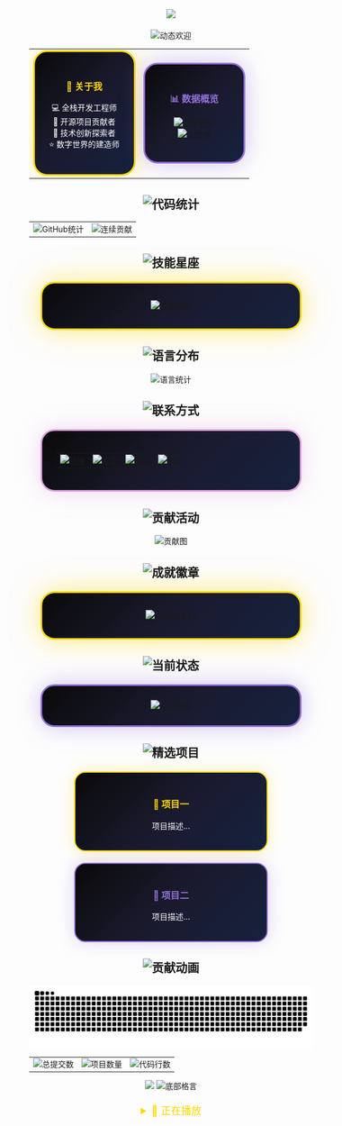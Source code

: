 <!-- 星空动态头部横幅 -->
<div align="center">
  <img src="https://capsule-render.vercel.app/api?type=waving&color=gradient&customColorList=0,2,2,5,30&height=320&section=header&text=RIYI%20STAR&fontSize=100&fontColor=FFD700&animation=fadeIn&fontAlignY=38&desc=✨%20数字宇宙的探索者%20✨&descAlignY=65&descSize=22" />
</div>

<!-- 动态分割线 -->
<img src="https://user-images.githubusercontent.com/73097560/115834477-dbab4500-a447-11eb-908a-139a6edaec5c.gif" width="100%" height="4" />

<!-- 浮动欢迎卡片 -->
<div align="center">
  <img src="https://readme-typing-svg.herokuapp.com?font=Orbitron&size=38&duration=3000&pause=1000&color=FFD700&center=true&vCenter=true&multiline=true&width=900&height=140&lines=欢迎来到我的数字星空;🌟+在这里，代码与创意相遇+🌟;✨+构建明天的解决方案+✨" alt="动态欢迎" />
</div>

<!-- 个人简介悬浮卡片 -->
<div align="center">
  <table>
    <tr>
      <td width="50%">
        <div style="background: linear-gradient(135deg, #0a0a0a 0%, #1a1a2e 50%, #16213e 100%); border-radius: 25px; padding: 25px; border: 3px solid #FFD700; box-shadow: 0 0 40px rgba(255, 215, 0, 0.4);">
          <h3 align="center" style="color: #FFD700;">🚀 关于我</h3>
          <p align="center" style="color: #FFFFFF;">
            💻 全栈开发工程师<br/>
            🌟 开源项目贡献者<br/>
            🎯 技术创新探索者<br/>
            ⭐ 数字世界的建造师
          </p>
        </div>
      </td>
      <td width="50%">
        <div style="background: linear-gradient(135deg, #0a0a0a 0%, #1a1a2e 50%, #16213e 100%); border-radius: 25px; padding: 25px; border: 3px solid #9370DB; box-shadow: 0 0 40px rgba(147, 112, 219, 0.4);">
          <h3 align="center" style="color: #9370DB;">📊 数据概览</h3>
          <p align="center">
            <img src="https://komarev.com/ghpvc/?username=RIYI-STAR&color=gold&style=for-the-badge&label=访客数量" alt="访客统计"/><br/>
            <img src="https://img.shields.io/github/followers/RIYI-STAR?color=9370DB&style=for-the-badge&label=关注者" alt="关注者"/>
          </p>
        </div>
      </td>
    </tr>
  </table>
</div>

<!-- GitHub统计卡片组 -->
<div align="center">
  <h2>
    <img src="https://readme-typing-svg.herokuapp.com?font=Orbitron&size=32&duration=2000&pause=500&color=FFD700&center=true&vCenter=true&width=350&lines=📈+代码统计" alt="代码统计" />
  </h2>
  
  <table>
    <tr>
      <td>
        <img src="https://github-readme-stats.vercel.app/api?username=RIYI-STAR&show_icons=true&count_private=true&theme=transparent&bg_color=00000000&title_color=FFD700&text_color=FFFFFF&icon_color=9370DB&border_color=FFD700&border_radius=20&custom_title=GitHub+统计" alt="GitHub统计" />
      </td>
      <td>
        <img src="https://github-readme-streak-stats.herokuapp.com/?user=RIYI-STAR&theme=transparent&background=00000000&stroke=FFD700&ring=FFD700&fire=9370DB&currStreakNum=FFFFFF&sideNums=FFFFFF&currStreakLabel=FFD700&sideLabels=FFD700&dates=FFFFFF&border=FFD700" alt="连续贡献" />
      </td>
    </tr>
  </table>
</div>

<!-- 技能星座图 -->
<div align="center">
  <h2>
    <img src="https://readme-typing-svg.herokuapp.com?font=Orbitron&size=32&duration=2000&pause=500&color=FFD700&center=true&vCenter=true&width=350&lines=🌌+技能星座" alt="技能星座" />
  </h2>
  
  <div style="background: linear-gradient(135deg, #0a0a0a 0%, #1a1a2e 50%, #16213e 100%); border-radius: 25px; padding: 30px; border: 3px solid #FFD700; box-shadow: 0 0 50px rgba(255, 215, 0, 0.5); margin: 20px;">
    <img src="https://skillicons.dev/icons?i=python,java,cpp,js,html,css,react,vue,nodejs,express,docker,git,vscode,linux,mysql,mongodb&theme=dark&perline=8" alt="技能图标" />
  </div>
</div>

<!-- 语言使用统计 -->
<div align="center">
  <h2>
    <img src="https://readme-typing-svg.herokuapp.com?font=Orbitron&size=32&duration=2000&pause=500&color=FFD700&center=true&vCenter=true&width=400&lines=💫+编程语言分布" alt="语言分布" />
  </h2>
  
  <img src="https://github-readme-stats.vercel.app/api/top-langs/?username=RIYI-STAR&layout=donut&theme=transparent&bg_color=00000000&title_color=FFD700&text_color=FFFFFF&border_color=FFD700&border_radius=20&custom_title=最常用语言" alt="语言统计" />
</div>

<!-- 联系方式卡片 -->
<div align="center">
  <h2>
    <img src="https://readme-typing-svg.herokuapp.com?font=Orbitron&size=32&duration=2000&pause=500&color=FFD700&center=true&vCenter=true&width=400&lines=🚀+联系方式" alt="联系方式" />
  </h2>
  
  <div style="background: linear-gradient(135deg, #0a0a0a 0%, #1a1a2e 50%, #16213e 100%); border-radius: 25px; padding: 25px; border: 3px solid #DDA0DD; box-shadow: 0 0 40px rgba(221, 160, 221, 0.4); margin: 20px;">
    <table>
      <tr>
        <td align="center">
          <a href="mailto:riyi@starbot.top">
            <img src="https://img.shields.io/badge/📧_邮箱-FFD700?style=for-the-badge&logo=gmail&logoColor=black&labelColor=000000" alt="邮箱" />
          </a>
        </td>
        <td align="center">
          <a href="https://starbot.top">
            <img src="https://img.shields.io/badge/🌐_官网-9370DB?style=for-the-badge&logo=firefox&logoColor=white&labelColor=000000" alt="官网" />
          </a>
        </td>
        <td align="center">
          <a href="https://blog-riyi.pages.dev">
            <img src="https://img.shields.io/badge/📝_博客-DDA0DD?style=for-the-badge&logo=hashnode&logoColor=white&labelColor=000000" alt="博客" />
          </a>
        </td>
        <td align="center">
          <a href="https://space.bilibili.com/541864556">
            <img src="https://img.shields.io/badge/📺_B站-FF69B4?style=for-the-badge&logo=bilibili&logoColor=white&labelColor=000000" alt="B站" />
          </a>
        </td>
      </tr>
    </table>
  </div>
</div>

<!-- 贡献活动图 -->
<div align="center">
  <h2>
    <img src="https://readme-typing-svg.herokuapp.com?font=Orbitron&size=32&duration=2000&pause=500&color=FFD700&center=true&vCenter=true&width=450&lines=🌠+贡献活动星图" alt="贡献活动" />
  </h2>
  
  <img src="https://github-readme-activity-graph.vercel.app/graph?username=RIYI-STAR&bg_color=000000&color=FFD700&line=9370DB&point=FFFFFF&area=true&hide_border=false&border_color=FFD700&radius=20&title_color=FFD700&custom_title=代码贡献活动图" alt="贡献图" />
</div>

<!-- 成就徽章展示 -->
<div align="center">
  <h2>
    <img src="https://readme-typing-svg.herokuapp.com?font=Orbitron&size=32&duration=2000&pause=500&color=FFD700&center=true&vCenter=true&width=350&lines=🏆+成就徽章" alt="成就徽章" />
  </h2>
  
  <div style="background: linear-gradient(135deg, #0a0a0a 0%, #1a1a2e 50%, #16213e 100%); border-radius: 25px; padding: 30px; border: 3px solid #FFD700; box-shadow: 0 0 50px rgba(255, 215, 0, 0.5); margin: 20px;">
    <img src="https://github-profile-trophy.vercel.app/?username=RIYI-STAR&theme=darkhub&no-frame=true&no-bg=true&margin-w=4&row=2&column=4&title=Commit,Stars,Followers,Repositories" alt="GitHub奖杯" />
  </div>
</div>

<!-- 当前状态 -->
<div align="center">
  <h2>
    <img src="https://readme-typing-svg.herokuapp.com?font=Orbitron&size=32&duration=2000&pause=500&color=FFD700&center=true&vCenter=true&width=350&lines=🎯+当前状态" alt="当前状态" />
  </h2>
  
  <div style="background: linear-gradient(135deg, #0a0a0a 0%, #1a1a2e 50%, #16213e 100%); border-radius: 25px; padding: 25px; border: 3px solid #9370DB; box-shadow: 0 0 40px rgba(147, 112, 219, 0.4); margin: 20px;">
    <img src="https://readme-typing-svg.herokuapp.com?font=Fira+Code&size=20&duration=4000&pause=1000&color=DDA0DD&center=true&vCenter=true&multiline=true&width=800&height=180&lines=🔭+正在探索新技术领域...;🛸+构建创新解决方案...;⭐+为开源社区贡献代码...;🌟+优化系统性能...;💫+创造数字化体验...;🚀+学习前沿技术栈..." alt="当前任务" />
  </div>
</div>

<!-- 项目展示 -->
<div align="center">
  <h2>
    <img src="https://readme-typing-svg.herokuapp.com?font=Orbitron&size=32&duration=2000&pause=500&color=FFD700&center=true&vCenter=true&width=350&lines=⭐+精选项目" alt="精选项目" />
  </h2>
  
  <div style="display: flex; flex-wrap: wrap; justify-content: center; gap: 20px; margin: 20px;">
    <!-- 这里可以添加具体的项目卡片 -->
    <div style="background: linear-gradient(135deg, #0a0a0a 0%, #1a1a2e 50%, #16213e 100%); border-radius: 20px; padding: 20px; border: 2px solid #FFD700; box-shadow: 0 0 30px rgba(255, 215, 0, 0.3); width: 300px;">
      <h3 style="color: #FFD700; text-align: center;">🌟 项目一</h3>
      <p style="color: #FFFFFF; text-align: center;">项目描述...</p>
    </div>
    <div style="background: linear-gradient(135deg, #0a0a0a 0%, #1a1a2e 50%, #16213e 100%); border-radius: 20px; padding: 20px; border: 2px solid #9370DB; box-shadow: 0 0 30px rgba(147, 112, 219, 0.3); width: 300px;">
      <h3 style="color: #9370DB; text-align: center;">💫 项目二</h3>
      <p style="color: #FFFFFF; text-align: center;">项目描述...</p>
    </div>
  </div>
</div>

<!-- 代码贡献蛇形动画 -->
<div align="center">
  <h2>
    <img src="https://readme-typing-svg.herokuapp.com?font=Orbitron&size=32&duration=2000&pause=500&color=FFD700&center=true&vCenter=true&width=450&lines=🐍+代码贡献动画" alt="贡献动画" />
  </h2>
  
  <picture>
    <source media="(prefers-color-scheme: dark)" srcset="https://raw.githubusercontent.com/platane/snk/output/github-contribution-grid-snake-dark.svg">
    <source media="(prefers-color-scheme: light)" srcset="https://raw.githubusercontent.com/platane/snk/output/github-contribution-grid-snake.svg">
    <img alt="github贡献图蛇形动画" src="https://raw.githubusercontent.com/platane/snk/output/github-contribution-grid-snake.svg">
  </picture>
</div>

<!-- 统计数据卡片 -->
<div align="center">
  <table>
    <tr>
      <td align="center">
        <img src="https://img.shields.io/badge/总提交数-1000+-FFD700?style=for-the-badge&logo=git&logoColor=black" alt="总提交数"/>
      </td>
      <td align="center">
        <img src="https://img.shields.io/badge/项目数量-50+-9370DB?style=for-the-badge&logo=github&logoColor=white" alt="项目数量"/>
      </td>
      <td align="center">
        <img src="https://img.shields.io/badge/代码行数-100K+-DDA0DD?style=for-the-badge&logo=visualstudiocode&logoColor=white" alt="代码行数"/>
      </td>
    </tr>
  </table>
</div>

<!-- 动态底部横幅 -->
<div align="center">
  <img src="https://capsule-render.vercel.app/api?type=waving&color=gradient&customColorList=30,5,2,2,0&height=220&section=footer&text=感谢访问我的星空!&fontSize=40&fontColor=FFD700&animation=twinkling&fontAlignY=75" />
  
  <img src="https://readme-typing-svg.herokuapp.com?font=Orbitron&size=22&duration=5000&pause=2000&color=FFD700&center=true&vCenter=true&width=900&lines=✨+在代码的浩瀚星海中，每一行都是通往未来的星光+✨;🌟+保持好奇，持续创造，永不停歇+🌟;💫+未来属于那些用代码编织梦想的人+💫" alt="底部格言" />
</div>

<!-- 隐藏的音乐播放器 -->
<div align="center" style="margin-top: 20px;">
  <details>
    <summary style="color: #FFD700; font-size: 18px; cursor: pointer;">🎵 正在播放</summary>
    <div style="margin-top: 10px;">
      <img src="https://readme-typing-svg.herokuapp.com?font=Fira+Code&size=16&duration=3000&pause=1000&color=DDA0DD&center=true&vCenter=true&width=500&lines=♪+Coding+in+the+Stars+♪;♫+Digital+Dreams+♫;♪+Algorithm+Symphony+♪" alt="音乐播放" />
    </div>
  </details>
</div>